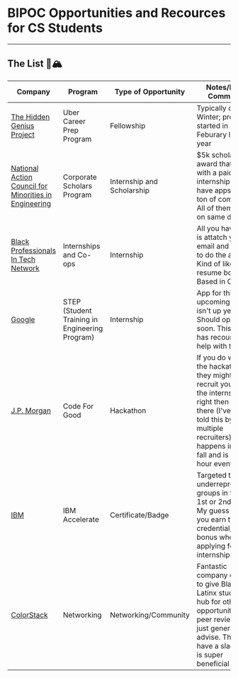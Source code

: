 # BIPOC Opportunities and Recources for CS Students 

---




## The List 🚴🏔


| Company | Program |Type of Opportunity| Notes/Extra Comments|Deadline|
|-|-|-|-|-|
|[The Hidden Genius Project](https://www.hiddengeniusproject.org/ubercareerprep/) |Uber Career Prep Program| Fellowship| Typically due in Winter; program started in Feburary last year| N/a|
|[National Action Council for Minorities in Engineering](https://www.nacme.org/scholarships) |Corporate Scholars Program| Internship and Scholarship| $5k scholarship award that comes with a paid internship. They have apps for a ton of companies. All of them due on same date.| Nov. 15th 2022|
|[Black Professionals In Tech Network](https://www.bptn.com/jobs/internships-and-co-ops-with-bptn-partners-156/?matador-apply=complete) |Internships and Co-ops| Internship| All you have to do is attatch your email and resume to do the app. Kind of like a resume book. Based in Canada.| N/a|
|[Google](https://buildyourfuture.withgoogle.com/programs/step) |STEP (Student Training in Engineering Program)| Internship|App for this upcoming year isn't up yet. Should open up soon. This [link](https://candor.co/articles/career-paths/how-to-land-a-google-step-internship) has recources to help with the app.| N/a|
|[J.P. Morgan](https://jpmc.fa.oraclecloud.com/hcmUI/CandidateExperience/en/sites/CX_1001/job/210325710) |Code For Good| Hackathon|If you do well in the hackathon, they might just recruit you into the internship right then and there (I've been told this by multiple recruiters). Event happens in the fall and is a 24 hour event.| Nov. 11 2022|
|[IBM](https://www.ibm.com/employment/accelerate/) |IBM Accelerate| Certificate/Badge|Targeted towards underrepresented groups in their 1st or 2nd year. My guess is if you earn the credential, it's a bonus when applying for the internship.| It opens around Janurary|
|[ColorStack](https://www.colorstack.org/students) |Networking| Networking/Community|Fantastic company created to give Black and Latinx students a hub for other opportunites and peer review and just general advise. They have a slack that is super beneficial to join|





